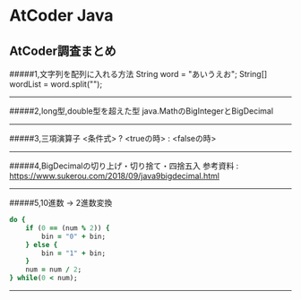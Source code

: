 # AtCoder Java

## AtCoder調査まとめ

#####1,文字列を配列に入れる方法
String word = "あいうえお";
String[] wordList = word.split("");

---

#####2,long型,double型を超えた型
java.MathのBigIntegerとBigDecimal

---

#####3,三項演算子
<条件式> ? <trueの時> : <falseの時>

---

#####4,BigDecimalの切り上げ・切り捨て・四捨五入
参考資料 : https://www.sukerou.com/2018/09/java9bigdecimal.html

---

#####5,10進数 → 2進数変換
~~~ruby
do {
    if (0 == (num % 2)) { 
        bin = "0" + bin;
    } else {
        bin = "1" + bin;
    }
    num = num / 2;
} while(0 < num);
~~~

---

